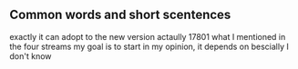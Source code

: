 ## Common words and short scentences
  exactly
  it can adopt to the new version
  actaully 17801
  what I mentioned in the four streams
  my goal is to start 
  in my opinion,  it depends on 
  bescially
  I don't know 

